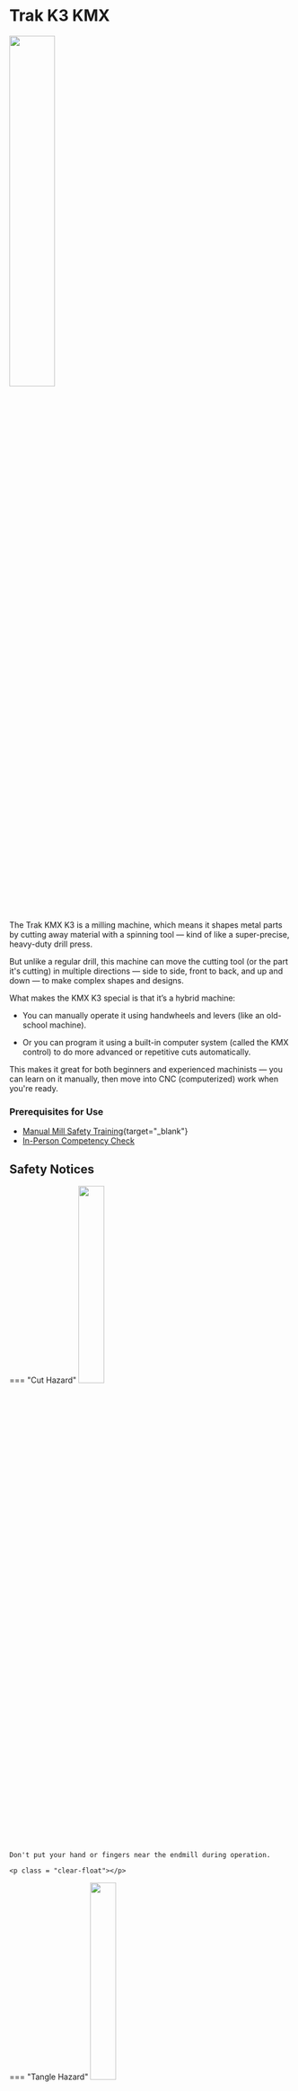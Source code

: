 # Trak K3 KMX

<img src="..\assets\trak_kmx\mill.jpg" class="image-float-right" width=40%>

The Trak KMX K3 is a milling machine, which means it shapes metal parts by cutting away material with a spinning tool — kind of like a super-precise, heavy-duty drill press.

But unlike a regular drill, this machine can move the cutting tool (or the part it's cutting) in multiple directions — side to side, front to back, and up and down — to make complex shapes and designs.

What makes the KMX K3 special is that it’s a hybrid machine:

* You can manually operate it using handwheels and levers (like an old-school machine).

* Or you can program it using a built-in computer system (called the KMX control) to do more advanced or repetitive cuts automatically.

This makes it great for both beginners and experienced machinists — you can learn on it manually, then move into CNC (computerized) work when you're ready.

### Prerequisites for Use

* [Manual Mill Safety Training](https://make.rit.edu/app/maker/training/9){target="_blank"}
* [In-Person Competency Check](#in-person-competency-check)

<p class = "clear-float"></p>

## Safety Notices

=== "Cut Hazard"
    <img src="..\assets\cut_hazard.webp" class="image-float-right" width=30%>

    Don't put your hand or fingers near the endmill during operation.

    <p class = "clear-float"></p>

=== "Tangle Hazard"
    <img src="..\assets\tangle_hazard.webp" class="image-float-right" width=30%>

    Wear short sleeves or roll up long sleeves

    Secure loose clothing

    Tie up and tuck in long hair

    Remove lanyards, jewelry, gloves, etc.

    <p class = "clear-float"></p>

=== "Debris Hazard"
    <img src="..\assets\debris_hazard.webp" class="image-float-right" width=30%>

    Safety glasses mandatory.

    <p class = "clear-float"></p>

## Controls

<img src="..\assets\trak_kmx\full.jpg" class="image-float-right" width=50%>

A. Spindle Rotation Control

* 1 is CW when in Low Gear
* 2 is CW when in High Gear

B. Spindle Speed Knob

C. Spindle Gear Knob

D. Power Drawbar

E. Quill Fine Adjust Knob

F. Quill Lever

G. Quill Lock

H. DRO (Digital Read Out)

I. ACS (Access Control System)

J. X-Axis Servo Knob

K. Y-Axis Servo Knob

L. Knee Manual Lever

M. Knee Power Feed

<p class = "clear-float"></p>

### Tool Changing

These mills are equipped with an automatic drawbar, as opposed to one you would need to wrench down to secure your collet.

1. Turn the Spindle Control to Low Gear
    * This is to increase the resistance of the spindle and minimize tool movement, lowering risk of injury
2. Raise quill to highest position
3. Turn quill lock to clamp on quill
4. Holding the tool and collet securely near the shank, press the In button
    * The drawbar should engage the collet and pull the tool up
    * You should only need to hold the button for 1-3 seconds

If the tool doesn't engage, there may be a few things to check for first:

- [ ] With the collet removed, can you feel a small grub screw a few inches inside of the spindle?
    * If not, this machine will need to be repaired by Makerspace Staff
- [ ] Is the quill in the highest position?
    * To engage the spline of the power drawbar, the quill needs to be at it's highest
    * If this doesn't correct, this will need to be repaired by Makerspace Staff

### Coolant

These machines are equipped with a minimum quantity coolant system that will mist coolant along an air stream to provide lubrication to the cutting tool. The toggle for this is located above the Quill Fine Adjust Knob.

On the right side of the machine is a blue resevoir of coolant. There is a sight-glass tube on the side that indicates the coolant level. If this is low to empty, ask a Makerspace Staff to top it up.

### Spindle Speed Adjustment

!!! warning
    The spindle speed is only to be adjusted while the spindle is spinning. Failure to do so may cause damage to the machine.

This mill has a High and Low gearing to achieve different speeds and torques. Generally speaking, drilling and cutting steels will require lower speeds. When cutting softer materials, such as brass or aluminum, you will want higher speeds. Though, using smaller tools will also require faster spindle speeds. Below is a handy reference, and there are copies of this around the shop.

[Manual Mill Spindle Speed Charts](./assets/trak_kmx/mill_common_chart.pdf){target="_blank" .md-button}

## In-Person Competency Check

The SHED offers workshops for in-person competency. During this workshop, you will create a 6-sided dice, taking you through a series of steps on workholding, tool selection, edge-finding, etc.

There is an option to complete this on your own, if you feel you are proficient at it. You will be supervised by a guide, there to answer any questions.

## Conversational Programming

<iframe width="800" height="480" src="https://www.youtube.com/embed/DAet30Hs8iY?si=Jh19CM5OL3oZvgxo" title="YouTube video player" frameborder="0" allow="accelerometer; autoplay; clipboard-write; encrypted-media; gyroscope; picture-in-picture; web-share" referrerpolicy="strict-origin-when-cross-origin" allowfullscreen>

</iframe>
